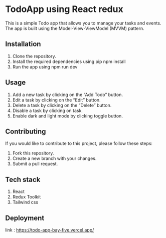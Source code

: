 # TodoApp using React redux
This is a simple Todo app that allows you to manage your tasks and events. The app is built using the Model-View-ViewModel (MVVM) pattern.

## Installation
1. Clone the repository.
2. Install the required dependencies using pip npm install
3. Run the app using npm run dev

## Usage
1. Add a new task by clicking on the “Add Todo” button.
2. Edit a task by clicking on the “Edit” button.
3. Delete a task by clicking on the “Delete” button.
4. Disable a task by clicking on task.
5. Enable dark and light mode by clicking toggle button.

## Contributing
If you would like to contribute to this project, please follow these steps:
1. Fork this repository.
2. Create a new branch with your changes.
3. Submit a pull request.

## Tech stack
1. React
2. Redux Toolkit
3. Tailwind css

## Deployment
link : https://todo-app-bay-five.vercel.app/



